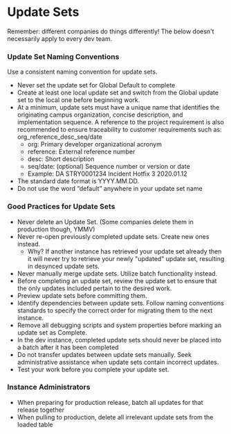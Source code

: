 # Update Sets 

Remember: different companies do things differently! The below doesn't necessarily apply to every dev team.

### Update Set Naming Conventions 

Use a consistent naming convention for update sets. 

- Never set the update set for Global Default to complete
- Create at least one local update set and switch from the Global update set to the local one before beginning work.  
- At a minimum, update sets must have a unique name that identifies the originating campus organization, concise description, and implementation sequence. A reference to the project requirement is also recommended to ensure traceability to customer requirements such as:  
org_reference_desc_seq/date 
  - org: Primary developer organizational acronym  
  - reference: External reference number  
  - desc: Short description  
  - seq/date: (optional) Sequence number or version or date 
  - Example: DA STRY0001234 Incident Hotfix 3 2020.01.12 
- The standard date format is YYYY.MM.DD. 
- Do not use the word “default” anywhere in your update set name 

### Good Practices for Update Sets 
 
- Never delete an Update Set. (Some companies delete them in production though, YMMV)
- Never re-open previously completed update sets. Create new ones instead. 
  - Why? If another instance has retrieved your update set already then it will never try to retrieve your newly "updated" update set, resulting in desynced update sets.
- Never manually merge update sets. Utilize batch functionality instead. 
- Before completing an update set, review the update set to ensure that the only updates included pertain to the desired work. 
- Preview update sets before committing them. 
- Identify dependencies between update sets. Follow naming conventions standards to specify the correct order for migrating them to the next instance. 
- Remove all debugging scripts and system properties before marking an update set as Complete. 
- In the dev instance, completed update sets should never be placed into a batch after it has been completed 
- Do not transfer updates between update sets manually. Seek administrative assistance when update sets contain incorrect updates. 
- Test your work before you complete your update set. 

### Instance Administrators

- When preparing for production release, batch all updates for that release together
- When pulling to production, delete all irrelevant update sets from the loaded table
